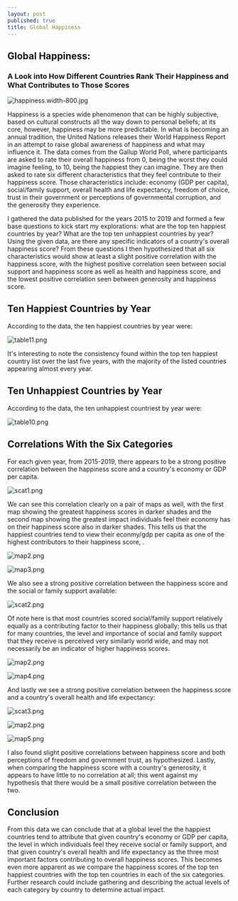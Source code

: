 ```yaml
---
layout: post
published: true
title: Global Happiness
---
```

## Global Happiness: 
### A Look into How Different Countries Rank Their Happiness and What Contributes to Those Scores

![happiness.width-800.jpg]({{site.baseurl}}/img/happiness.width-800.jpg)


Happiness is a species wide phenomenon that can be highly subjective, based on cultural constructs all the way down to personal beliefs; at its core, however, happiness may be more predictable. In what is becoming an annual tradition, the United Nations releases their World Happiness Report in an attempt to raise global awareness of happiness and what may influence it. The data comes from the Gallup World Poll, where participants are asked to rate their overall happiness from 0, being the worst they could imagine feeling, to 10, being the happiest they can imagine. They are then asked to rate six different characteristics that they feel contribute to their happiness score. Those characteristics include: economy (GDP per capita), social/family support, overall health and life expectancy, freedom of choice, trust in their government or perceptions of governmental corruption, and the generosity they experience. 

I gathered the data published for the years 2015 to 2019 and formed a few base questions to kick start my explorations: what are the top ten happiest countries by year? What are the top ten unhappiest countries by year? Using the given data, are there any specific indicators of a country's overall happiness score? From these questions I then hypothesized that all six characteristics would show at least a slight positive correlation with the happiness score, with the highest positive correlation seen between social support and happiness score as well as health and happiness score, and the lowest positive correlation seen between generosity and happiness score. 

## Ten Happiest Countries by Year

According to the data, the ten happiest countries by year were:

![table11.png]({{site.baseurl}}/img/table11.png)

It's interesting to note the consistency found within the top ten happiest country list over the last five years, with the majority of the listed countries appearing almost every year.



## Ten Unhappiest Countries by Year

According to the data, the ten unhappiest countriest by year were:

![table10.png]({{site.baseurl}}/img/table10.png)



## Correlations With the Six Categories

For each given year, from 2015-2019, there appears to be a strong positive correlation between the happiness score and a country's economy or GDP per capita.  

![scat1.png]({{site.baseurl}}/img/scat1.png)


We can see this correlation clearly on a pair of maps as well, with the first map showing the greatest happiness scores in darker shades and the second map showing the greatest impact individuals feel their economy has on their happiness score also in darker shades. This tells us that the happiest countries tend to view their econmy/gdp per capita as one of the highest contributors to their happiness score, .

![map2.png]({{site.baseurl}}/img/map2.png)

![map3.png]({{site.baseurl}}/img/map3.png)



We also see a strong positive correlation between the happiness score and the social or family support available:

![scat2.png]({{site.baseurl}}/img/scat2.png)

Of note here is that most countries scored social/family support relatively equally as a contributing factor to their happiness globally; this tells us that for many countries, the level and importance of social and family support that they receive is perceived very similarly world wide, and may not necessarily be an indicator of higher happiness scores.

![map2.png]({{site.baseurl}}/img/map2.png)

![map4.png]({{site.baseurl}}/img/map4.png)

And lastly we see a strong positive correlation between the happiness score and a country's overall health and life expectancy:

![scat3.png]({{site.baseurl}}/img/scat3.png)

![map2.png]({{site.baseurl}}/img/map2.png)

![map5.png]({{site.baseurl}}/img/map5.png)





I also found slight positive correlations between happiness score and both perceptions of freedom and government trust, as hypothesized. Lastly, when comparing the happiness score with a country's generosity, it appears to have little to no correlation at all; this went against my hypothesis that there would be a small positive correlation between the two. 

## Conclusion

From this data we can conclude that at a global level the the happiest countries tend to attribute that given country's economy or GDP per capita, the level in which individuals feel they receive social or family support, and that given country's overall health and life expectancy as the three most important factors contributing to overall happiness scores. This becomes even more apparent as we compare the happiness scores of the top ten happiest countries with the top ten countries in each of the six categories. Further research could include gathering and describing the actual levels of each category by country to determine actual impact.
